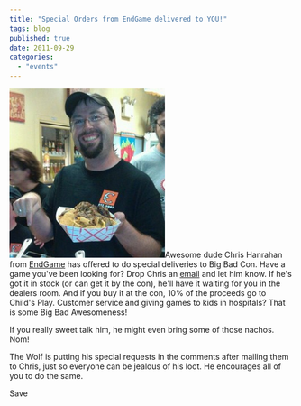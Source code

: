 ```yaml
---
title: "Special Orders from EndGame delivered to YOU!"
tags: blog
published: true
date: 2011-09-29
categories: 
  - "events"
---
```


[![](/images/311196_10150320086529765_648984764_7833349_816928819_n-276x300.jpg "Chris Hanrahan")](/images/311196_10150320086529765_648984764_7833349_816928819_n.jpg)Awesome dude Chris Hanrahan from [EndGame](http://www.endgameoakland.com/) has offered to do special deliveries to Big Bad Con. Have a game you've been looking for? Drop Chris an [email](mailto:chris@endgameoakland.com) and let him know. If he's got it in stock (or can get it by the con), he'll have it waiting for you in the dealers room. And if you buy it at the con, 10% of the proceeds go to Child's Play. Customer service and giving games to kids in hospitals? That is some Big Bad Awesomeness!

If you really sweet talk him, he might even bring some of those nachos. Nom!

The Wolf is putting his special requests in the comments after mailing them to Chris, just so everyone can be jealous of his loot. He encourages all of you to do the same.

Save
